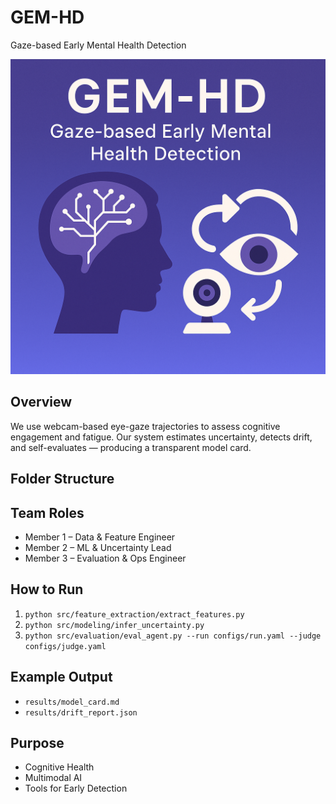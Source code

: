 # GEM-HD
Gaze-based Early Mental Health Detection

![GEM-HD](results/figures/GEM.png)


## Overview

We use webcam-based eye-gaze trajectories to assess cognitive engagement and fatigue.
Our system estimates uncertainty, detects drift, and self-evaluates — producing a transparent model card.

## Folder Structure

## Team Roles
- Member 1 – Data & Feature Engineer
- Member 2 – ML & Uncertainty Lead
- Member 3 – Evaluation & Ops Engineer

## How to Run
1. `python src/feature_extraction/extract_features.py`
2. `python src/modeling/infer_uncertainty.py`
3. `python src/evaluation/eval_agent.py --run configs/run.yaml --judge configs/judge.yaml`

## Example Output
- `results/model_card.md`
- `results/drift_report.json`

## Purpose
- Cognitive Health
- Multimodal AI
- Tools for Early Detection
